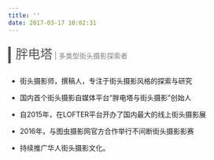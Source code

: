 ```yaml
---
title: ''
date: 2017-03-17 10:02:31
---
```


<p style="font-size: 25px; 
	color: #555555; 
	border-left: 5px solid #555555; 
	padding: 0 10px; 
	line-height: 30px; 
	">胖电塔<span style="font-size: 14px; color: grey; line-height: 30px;"> | 多类型街头摄影探索者</span></p>


* 街头摄影师，撰稿人，专注于街头摄影风格的探索与研究

* 国内首个街头摄影自媒体平台“胖电塔与街头摄影”创始人

* 自2015年，在LOFTER平台开办了国内最大的线上街头摄影展

* 2016年，与图虫摄影网官方合作举行不间断街头摄影影赛

* 持续推广华人街头摄影文化。